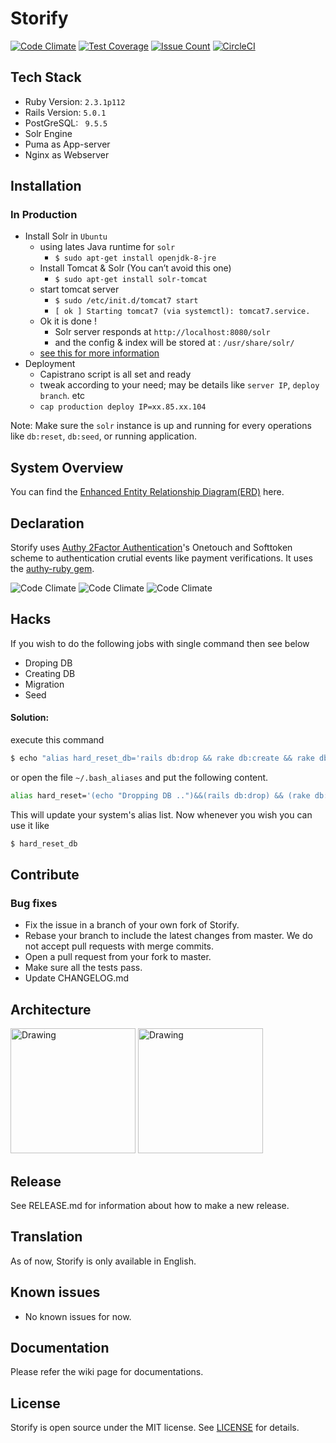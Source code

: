 
# Storify
[![Code Climate](https://codeclimate.com/github/shivabhusal/storify/badges/gpa.svg)](https://codeclimate.com/github/shivabhusal/storify)
[![Test Coverage](https://codeclimate.com/github/shivabhusal/storify/badges/coverage.svg)](https://codeclimate.com/github/shivabhusal/storify/coverage)
[![Issue Count](https://codeclimate.com/github/shivabhusal/storify/badges/issue_count.svg)](https://codeclimate.com/github/shivabhusal/storify)
[![CircleCI](https://circleci.com/gh/shivabhusal/storify.svg?style=svg)](https://circleci.com/gh/shivabhusal/storify)
## Tech Stack
- Ruby Version: `2.3.1p112`
- Rails Version: `5.0.1`
- PostGreSQL: ` 9.5.5`
- Solr Engine
- Puma as App-server
- Nginx as Webserver

## Installation
### In Production
- Install Solr in `Ubuntu`
    - using lates Java runtime for `solr`
        - `$ sudo apt-get install openjdk-8-jre`
    - Install Tomcat & Solr (You can’t avoid this one)
        - `$ sudo apt-get install solr-tomcat`
    - start tomcat server
        - `$ sudo /etc/init.d/tomcat7 start`
        - `[ ok ] Starting tomcat7 (via systemctl): tomcat7.service.`
    - Ok it is done !
        - Solr server responds at `http://localhost:8080/solr`
        - and the config & index will be stored at : `/usr/share/solr/`
    - [see this for more information](https://github.com/sunspot/sunspot/wiki/Configure-Solr-on-Ubuntu,-the-quickest-way)
- Deployment
    - Capistrano script is all set and ready
    - tweak according to your need; may be details like `server IP`, `deploy branch`. etc
    - `cap production deploy IP=xx.85.xx.104`

Note: Make sure the `solr` instance is up and running for every operations like `db:reset`, `db:seed`, or running application.

## System Overview
You can find the [Enhanced Entity Relationship Diagram(ERD)](erd.pdf) here. 
## Declaration
Storify uses [Authy 2Factor Authentication](https://www.authy.com/)'s Onetouch and Softtoken scheme to authentication crutial events like payment verifications. It uses the [authy-ruby gem](https://github.com/authy/authy-ruby).

![Code Climate](https://www.twilio.com/marketing/bundles/authy/img/device-softtoken.svg)
![Code Climate](https://www.twilio.com/marketing/bundles/authy/img/device-onecode.svg)
![Code Climate](https://www.twilio.com/marketing/bundles/authy/img/device-onetouch.svg)

## Hacks
If you wish to do the following jobs with single command then see below 
  - Droping DB
  - Creating DB
  - Migration
  - Seed

#### Solution:
execute this command
```bash
$ echo "alias hard_reset_db='rails db:drop && rake db:create && rake db:migrate && rake db:reset'"  >> ~/.bash_aliases
```

or open the file `~/.bash_aliases` and put the following content.
```bash
alias hard_reset='(echo "Dropping DB ..")&&(rails db:drop) && (rake db:create) && (rake db:migrate) && (echo "Seeding..")&&(rake db:seed)&&(echo "Done!")'

```
This will update your system's alias list. Now whenever you wish you can use it like
```bash
$ hard_reset_db
```
## Contribute
### Bug fixes

- Fix the issue in a branch of your own fork of Storify.
- Rebase your branch to include the latest changes from master. We do not accept pull requests with merge commits.
- Open a pull request from your fork to master.
- Make sure all the tests pass.
- Update CHANGELOG.md

## Architecture

<img src="./doc/initial_architecture.png" alt="Drawing" style="width: 200px;"/>
<img src="./doc/schema.png" alt="Drawing" style="width: 200px;"/>

## Release
See RELEASE.md for information about how to make a new release.
## Translation
As of now, Storify is only available in English.
## Known issues
- No known issues for now.
## Documentation
Please refer the wiki page for documentations.

## License

Storify is open source under the MIT license. See [LICENSE](LICENSE) for details.
